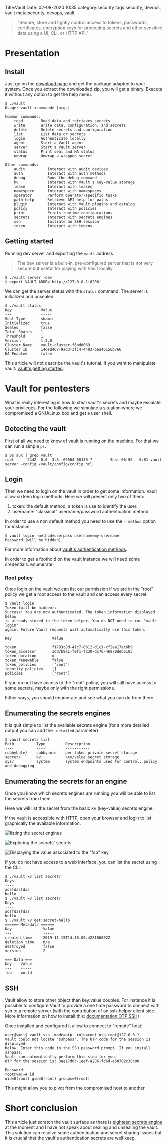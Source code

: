 Title:Vault
Date: 02-08-2020 10:35
category:security
tags:security, devops, vault
meta:security, devops, vault

> "Secure, store and tightly control access to tokens, passwords, certificates, encryption keys for protecting secrets and other sensitive data using a UI, CLI, or HTTP API."

<!-- PELICAN_END_SUMMARY -->

# Presentation

## Install

Just go on the [download page](https://www.vaultproject.io/downloads.html) and
get the package adapted to your system. Once you extract the downloaded zip, you
will get a binary. Execute it without any option to get the help menu.

    $ ./vault
    Usage: vault <command> [args]

    Common commands:
        read        Read data and retrieves secrets
        write       Write data, configuration, and secrets
        delete      Delete secrets and configuration
        list        List data or secrets
        login       Authenticate locally
        agent       Start a Vault agent
        server      Start a Vault server
        status      Print seal and HA status
        unwrap      Unwrap a wrapped secret

    Other commands:
        audit          Interact with audit devices
        auth           Interact with auth methods
        debug          Runs the debug command
        kv             Interact with Vault's Key-Value storage
        lease          Interact with leases
        namespace      Interact with namespaces
        operator       Perform operator-specific tasks
        path-help      Retrieve API help for paths
        plugin         Interact with Vault plugins and catalog
        policy         Interact with policies
        print          Prints runtime configurations
        secrets        Interact with secrets engines
        ssh            Initiate an SSH session
        token          Interact with tokens

## Getting started

Running dev server and exporting the `vault` address 
>The dev server is a built-in, pre-configured server that is not very secure but useful for playing with Vault locally.

    $ ./vault server -dev
    $ export VAULT_ADDR='http://127.0.0.1:8200'

We can get the server status with the `status` command. The server is
initialized and unsealed.

    $ ./vault status
    Key             Value
    ---             -----
    Seal Type       shamir
    Initialized     true
    Sealed          false
    Total Shares    1
    Threshold       1
    Version         1.3.0
    Cluster Name    vault-cluster-f6bdd069
    Cluster ID      14ded467-9ad3-3fc4-4403-bea46156b766
    HA Enabled      false

This article will not describe the vault's tutorial. If you want to
manipulate vault:
[vault's getting started](https://www.vaultproject.io/intro/getting-started/index.html).


# Vault for pentesters

What is really interesting is how to steal vault's secrets and maybe escalate
your privileges.
For the following we simulate a situation where we compromised a GNU/Linux
box and get a user shell.

## Detecting the vault

First of all we need to know of vault is running on the machine. For that we can
run a simple `ps`.

    $ ps aux | grep vault
    root      2442  0.0  3.3  69564 68136 ?        SLsl 06:56   0:01 vault server -config /vault/config/config.hcl

## Login

Then we need to login on the vault in order to get some information. Vault allow
sixteen login methods. Here we will present only two of them:

1. token: the default method, a token is use to identify the user.
2. username: "classical" username/password authentication method

In order to use a non default method you need to use the `--method` option for
instance:

    $ vault login -method=userpass username=my-username
    Password (will be hidden):

For more information about
[vault's authentication methods](https://www.vaultproject.io/docs/auth/index.html).

In order to get a foothold on the vault instance we will need some
credentials: enumerate!

### Root policy

Once login on the vault we can list our permission if we are in the "root"
policy we get a root access to the vault and can access every secret.

    $ vault login
    Token (will be hidden): 
    Success! You are now authenticated. The token information displayed below
    is already stored in the token helper. You do NOT need to run "vault login"
    again. Future Vault requests will automatically use this token.

    Key                  Value
    ---                  -----
    token                f1783c8d-41c7-0b12-d1c1-cf2aa17ac6b9
    token_accessor       1dd7b9a1-f0f1-f230-dc76-46970deb5103
    token_duration       ∞
    token_renewable      false
    token_policies       ["root"]
    identity_policies    []
    policies             ["root"]


If you do not have access to the "root" policy, you will still have access to
some secrets, maybe only with the right permissions.

Either ways, you should enumerate and see what you can do from there.

## Enumerating the secrets engines

It is quit simple to list the available secrets engine (for a more detailed
output you can add the `-detailed` parameter):

    $ vault secrets list
    Path          Type         Description
    ----          ----         -----------
    cubbyhole/    cubbyhole    per-token private secret storage
    secret/       kv           key/value secret storage
    sys/          system       system endpoints used for control, policy and debugging

## Enumerating the secrets for an engine

Once you know which secrets engines are running you will be able to list the
secrets from them.

Here we will list the secret from the basic kv (key-value) secrets engine.

If the vault is accessible with HTTP, open your browser and login to list
graphically the available information.

![listing the secret engines](/media/2020.02/vault_1.png)

![Exploring the secrets' secrets](/media/2020.02/vault_2.png)

![Displaying the value associated to the "foo" key](/media/2020.02/vault_3.png)

If you do not have access to a web interface, you can list the secret using the
CLI.

    $ ./vault kv list secret/ 
    Keys
    ----
    adsfdasfdas
    hello
    $ ./vault kv list secret/ 
    Keys
    ----
    adsfdasfdas
    hello
    $ ./vault kv get secret/hello
    ====== Metadata ======
    Key              Value
    ---              -----
    created_time     2019-11-15T14:10:00.428186002Z
    deletion_time    n/a
    destroyed        false
    version          2

    === Data ===
    Key    Value
    ---    -----
    foo    world


## SSH

Vault allow to store other object than key:value couples. For instance it is
possible to configure Vault to provide a one time password to connect with ssh
to a remote server (with the contribution of an ssh-helper client side. More
information on how to install this:
[documentation OTP SSH](https://www.vaultproject.io/docs/secrets/ssh/one-time-ssh-passwords.html))

Once installed and configured it allow to connect to "remote" host:

    user@vm:~$ vault ssh -mode=otp -role=root_otp root@127.0.0.1
    Vault could not locate "sshpass". The OTP code for the session is displayed
    below. Enter this code in the SSH password prompt. If you install sshpass,
    Vault can automatically perform this step for you.
    OTP for the session is: 3ee17d0c-1eef-a286-fd6d-e50702c38c00

    Password: 
    root@vm:~# id
    uid=0(root) gid=0(root) groups=0(root)

This might allow you to pivot from the compromised host to another.

# Short conclusion

This article just scratch the vault surface as there is [eighteen secrets
engine](https://www.vaultproject.io/docs/secrets/index.html) at the moment and I
have not speak about sealing and unsealing the vault.
This solution can resolve some authentication and secret sharing issues but
it is crucial that the vault's authentication secrets are well keep.

